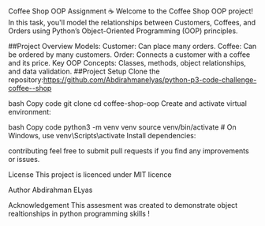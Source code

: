 Coffee Shop OOP Assignment ☕️
Welcome to the Coffee Shop OOP project! In this task, you'll model the relationships between Customers, Coffees, and Orders using Python’s Object-Oriented Programming (OOP) principles.

##Project Overview
Models:
Customer: Can place many orders.
Coffee: Can be ordered by many customers.
Order: Connects a customer with a coffee and its price.
Key OOP Concepts: Classes, methods, object relationships, and data validation.
##Project Setup
Clone the repository:https://github.com/Abdirahmanelyas/python-p3-code-challenge-coffee--shop

bash
Copy code
git clone 
cd coffee-shop-oop
Create and activate virtual environment:

bash
Copy code
python3 -m venv venv
source venv/bin/activate  # On Windows, use venv\Scripts\activate
Install dependencies:

contributing
feel free to submit pull requests if you find any improvements or issues.

License
 This project  is licenced under MIT licence

 Author
 Abdirahman ELyas

 Acknowledgement
 This assesment was created to demonstrate object realtionships in python programming skills !